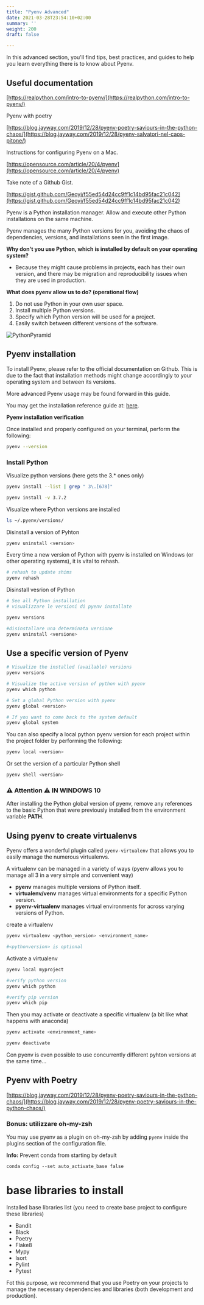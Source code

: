 ```yaml
---
title: "Pyenv Advanced"
date: 2021-03-28T23:54:10+02:00
summary: ''
weight: 200
draft: false

---
```


<!-- Hotjar Tracking Code for https://pythonbiellagroup.it -->
<script>
    (function(h,o,t,j,a,r){
        h.hj=h.hj||function(){(h.hj.q=h.hj.q||[]).push(arguments)};
        h._hjSettings={hjid:2847436,hjsv:6};
        a=o.getElementsByTagName('head')[0];
        r=o.createElement('script');r.async=1;
        r.src=t+h._hjSettings.hjid+j+h._hjSettings.hjsv;
        a.appendChild(r);
    })(window,document,'https://static.hotjar.com/c/hotjar-','.js?sv=');
</script>
 
In this advanced section, you'll find tips, best practices, and guides to help you learn everything there is to know about Pyenv.

## Useful documentation


[https://realpython.com/intro-to-pyenv/](https://realpython.com/intro-to-pyenv/)

Pyenv with poetry

[https://blog.jayway.com/2019/12/28/pyenv-poetry-saviours-in-the-python-chaos/](https://blog.jayway.com/2019/12/28/pyenv-salvatori-nel-caos-pitone/)


Instructions for configuring Pyenv on a Mac.

[https://opensource.com/article/20/4/pyenv](https://opensource.com/article/20/4/pyenv)

Take note of a Github Gist.

[https://gist.github.com/Geoyi/f55ed54d24cc9ff1c14bd95fac21c042](https://gist.github.com/Geoyi/f55ed54d24cc9ff1c14bd95fac21c042)

Pyenv is a Python installation manager. Allow and execute other Python installations on the same machine.

Pyenv manages the many Python versions for you, avoiding the chaos of dependencies, versions, and installations seen in the first image.

**Why don't you use Python, which is installed by default on your operating system?**

- Because they might cause problems in projects, each has their own version, and there may be migration and reproducibility issues when they are used in production.

**What does pyenv allow us to do? (operational flow)**

1. Do not use Python in your own user space.
2. Install multiple Python versions.
3. Specify which Python version will be used for a project.
4. Easily switch between different versions of the software.


![PythonPyramid](./images/python-pyramid.png)

## Pyenv installation

To install Pyenv, please refer to the official documentation on Github. This is due to the fact that installation methods might change accordingly to your operating system and between its versions.

More advanced Pyenv usage may be found forward in this guide.

You may get the installation reference guide at: [here](https://github.com/pyenv/pyenv#installation).


**Pyenv installation verification**

Once installed and properly configured on your terminal, perform the following:

```bash
pyenv --version
```

### Install Python

Visualize python versions (here gets the 3.* ones only)

```bash
pyenv install --list | grep " 3\.[678]"
```

```bash
pyenv install -v 3.7.2
```
Visualize where Python versions are installed

```bash
ls ~/.pyenv/versions/
```
Disinstall a version of Pyhton

```bash
pyenv uninstall <version>
```
Every time a new version of Python with pyenv is installed on Windows (or other operating systems), it is vital to rehash.

```bash
# rehash to update shims
pyenv rehash
```

Disinstall vesrion of Python

```bash
# See all Python installation
# visualizzare le versioni di pyenv installate

pyenv versions

#disinstallare una determinata versione
pyenv uninstall <versione>
```

## Use a specific version of Pyenv

```bash
# Visualize the installed (available) versions
pyenv versions

# Visualize the active version of python with pyenv
pyenv which python

# Set a global Python version with pyenv
pyenv global <version>

# If you want to come back to the system default
pyenv global system
```
You can also specify a local python pyenv version for each project within the project folder by performing the following:

```bash
pyenv local <version>
```

Or set the version of a particular Python shell

```bash
pyenv shell <version>
```

### ⚠ Attention ⚠  IN WINDOWS 10   
After installing the Python global version of pyenv, remove any references to the basic Python that were previously installed from the environment variable **PATH**.

## Using pyenv to create virtualenvs

Pyenv offers a wonderful plugin called `pyenv-virtualenv` that allows you to easily manage the numerous virtualenvs.

A virtualenv can be managed in a variety of ways (pyenv allows you to manage all 3 in a very simple and convenient way)
- **pyenv** manages multiple versions of Python itself.
- **virtualenv/venv** manages virtual environments for a specific Python version.
- **pyenv-virtualenv** manages virtual environments for across varying versions of Python.

create a virtualenv

```bash
pyenv virtualenv <python_version> <environment_name>

#<pythonversion> is optional
```

Activate a virtualenv

```bash
pyenv local myproject

#verify python version
pyenv which python

#verify pip version
pyenv which pip
```
Then you may activate or deactivate a specific virtualenv (a bit like what happens with anaconda)

```bash
pyenv activate <environment_name>

pyenv deactivate
```

Con pyenv is even possible to use concurrently different pyhton versions at the same time...

## Pyenv with Poetry

[https://blog.jayway.com/2019/12/28/pyenv-poetry-saviours-in-the-python-chaos/](https://blog.jayway.com/2019/12/28/pyenv-poetry-saviours-in-the-python-chaos/)

### Bonus: utilizzare oh-my-zsh

You may use pyenv as a plugin on oh-my-zsh by adding `pyenv` inside the plugins section of the configuration file.

**Info:** Prevent conda from starting by default

`conda config --set auto_activate_base false`

# base libraries to install

Installed base libraries list (you need to create base project to configure these libraries)

- Bandit
- Black
- Poetry
- Flake8
- Mypy
- Isort
- Pylint
- Pytest

Fot this purpose, we recommend that you use Poetry on your projects to manage the necessary dependencies and libraries (both development and production).
